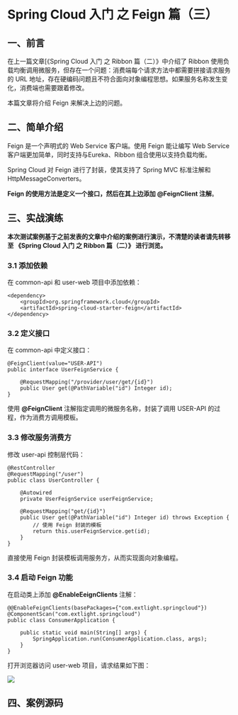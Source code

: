 # Spring Cloud 入门 之 Feign 篇（三）



## 一、前言

在上一篇文章[《Spring Cloud 入门 之 Ribbon 篇（二）》中介绍了 Ribbon 使用负载均衡调用微服务，但存在一个问题：消费端每个请求方法中都需要拼接请求服务的 URL 地址，存在硬编码问题且不符合面向对象编程思想。如果服务名称发生变化，消费端也需要跟着修改。

本篇文章将介绍 Feign 来解决上边的问题。

## 二、简单介绍

Feign 是一个声明式的 Web Service 客户端。使用 Feign 能让编写 Web Service 客户端更加简单，同时支持与Eureka、Ribbon 组合使用以支持负载均衡。

Spring Cloud 对 Feign 进行了封装，使其支持了 Spring MVC 标准注解和 HttpMessageConverters。

**Feign 的使用方法是定义一个接口，然后在其上边添加 @FeignClient 注解**。

## 三、实战演练

**本次测试案例基于之前发表的文章中介绍的案例进行演示，不清楚的读者请先转移至 《Spring Cloud 入门 之 Ribbon 篇（二）》 进行浏览。**

### 3.1 添加依赖

在 common-api 和 user-web 项目中添加依赖：

```
<dependency>
    <groupId>org.springframework.cloud</groupId>
    <artifactId>spring-cloud-starter-feign</artifactId>
</dependency>

```

### 3.2 定义接口

在 common-api 中定义接口：

```
@FeignClient(value="USER-API")
public interface UserFeignService {
    
    @RequestMapping("/provider/user/get/{id}")
    public User get(@PathVariable("id") Integer id);
}

```

使用 **@FeignClient** 注解指定调用的微服务名称，封装了调用 USER-API 的过程，作为消费方调用模板。

### 3.3 修改服务消费方

修改 user-api 控制层代码：

```
@RestController
@RequestMapping("/user")
public class UserController {
    
    @Autowired
	private UserFeignService userFeignService;
	
	@RequestMapping("get/{id}")
	public User get(@PathVariable("id") Integer id) throws Exception {
	    // 使用 Feign 封装的模板
		return this.userFeignService.get(id);
	}
}

```

直接使用 Feign 封装模板调用服务方，从而实现面向对象编程。

### 3.4 启动 Feign 功能

在启动类上添加 **@EnableEeignClients** 注解：

```
@@EnableFeignClients(basePackages={"com.extlight.springcloud"})
@ComponentScan("com.extlight.springcloud")
public class ConsumerApplication {

	public static void main(String[] args) {
		SpringApplication.run(ConsumerApplication.class, args);
	}
}
```

打开浏览器访问 user-web 项目，请求结果如下图：

[![](http://images.extlight.com/feign.jpg)](http://images.extlight.com/feign.jpg)

## 四、案例源码

